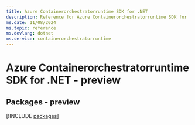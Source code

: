 ```yaml
---
title: Azure Containerorchestratorruntime SDK for .NET
description: Reference for Azure Containerorchestratorruntime SDK for .NET
ms.date: 11/08/2024
ms.topic: reference
ms.devlang: dotnet
ms.service: containerorchestratorruntime
---
```

# Azure Containerorchestratorruntime SDK for .NET - preview
## Packages - preview
[!INCLUDE [packages](containerorchestratorruntime-index.md)]